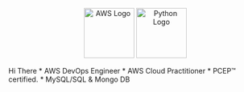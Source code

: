 <p align="center">
  <img src="https://github.com/user-attachments/assets/3f5fc134-4947-441e-b3b6-fb5e21f0b045" alt="AWS Logo" width="100"/>
  <img src="https://github.com/user-attachments/assets/b542d7a7-0942-4483-a97e-6903399b4df1" alt="Python Logo" width="100"/>
</p>
Hi There
  * AWS DevOps Engineer
  * AWS Cloud Practitioner
  * PCEP™ certified.
  * MySQL/SQL & Mongo DB


